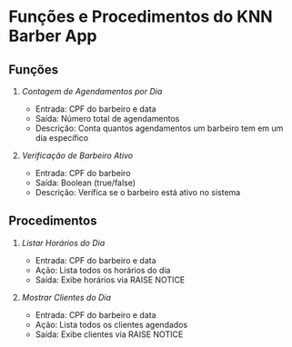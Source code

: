 # Funções e Procedimentos do KNN Barber App

## Funções

1. _Contagem de Agendamentos por Dia_

   - Entrada: CPF do barbeiro e data
   - Saída: Número total de agendamentos
   - Descrição: Conta quantos agendamentos um barbeiro tem em um dia específico

2. _Verificação de Barbeiro Ativo_
   - Entrada: CPF do barbeiro
   - Saída: Boolean (true/false)
   - Descrição: Verifica se o barbeiro está ativo no sistema

## Procedimentos

1. _Listar Horários do Dia_

   - Entrada: CPF do barbeiro e data
   - Ação: Lista todos os horários do dia
   - Saída: Exibe horários via RAISE NOTICE

2. _Mostrar Clientes do Dia_
   - Entrada: CPF do barbeiro e data
   - Ação: Lista todos os clientes agendados
   - Saída: Exibe clientes via RAISE NOTICE
